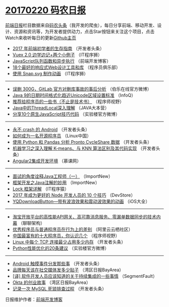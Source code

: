 # [20170220 码农日报](20.md)

[前端日报](https://qdkfweb.cn/c/news)栏目数据来自[码农头条](https://toutiao.qdkfweb.cn/)（我开发的爬虫），每日分享前端、移动开发、设计、资源和资讯等，为开发者提供动力，点击Star按钮来关注这个项目，点击Watch来收听每日的更新[Github主页](https://github.com/kujian/frontendDaily)
* [2017 年前端初学者的生存指南](https://toutiao.qdkfweb.cn/26944.html) （开发者头条）
* [Vuex 2.0 边学边记+两个小例子](https://toutiao.qdkfweb.cn/26972.html) （IT程序狮）
* [JavaScript队列函数和异步执行](https://toutiao.qdkfweb.cn/26975.html) （前端开发博客）
* [18个最好的响应式Web设计工具和库](https://toutiao.qdkfweb.cn/26937.html) （程序员俱乐部）
* [使用 Snap.svg 制作动画](https://toutiao.qdkfweb.cn/26974.html) （IT程序狮）

***
* [误删 300G，GitLab 官方对删库事故的事后分析](https://toutiao.qdkfweb.cn/26980.html) （伯乐在线官方微博）
* [Java 9的日期时间格式化趋近Unicode区域设置标准](https://toutiao.qdkfweb.cn/26914.html) （InfoQ）
* [推荐给程序员的一些书（不止是技术书）](https://toutiao.qdkfweb.cn/26963.html) （程序师视野）
* [Java中的ThreadLocal深入理解](https://toutiao.qdkfweb.cn/26934.html) （JAVA大本营）
* [分享10个原生JavaScript技巧代码](https://toutiao.qdkfweb.cn/26965.html) （实验楼官方微博）

***
* [永不 crash 的 Android](https://toutiao.qdkfweb.cn/26988.html) （开发者头条）
* [如何成为一名开源程序员](https://toutiao.qdkfweb.cn/26930.html) （Linux中国）
* [使用 Python 和 Pandas 分析 Pronto CycleShare 数据](https://toutiao.qdkfweb.cn/26984.html) （开发者头条）
* [机器学习之深入理解 K-means、与 KNN 算法区别及其代码实现](https://toutiao.qdkfweb.cn/26946.html) （开发者头条）
* [Angular2集成开发环境](https://toutiao.qdkfweb.cn/26916.html) （慕课网）

***
* [面试的角度诠释Java工程师（一）](https://toutiao.qdkfweb.cn/26917.html) （ImportNew）
* [框架开发之Java注解的妙用](https://toutiao.qdkfweb.cn/26918.html) （ImportNew）
* [Lock 框架详解](https://toutiao.qdkfweb.cn/26951.html) （IT程序猿）
* [2017 年成为更好的 Node 开发人员的 10 个技巧](https://toutiao.qdkfweb.cn/26970.html) （DevStore）
* [YQDownloadButton—带有波浪效果和震动波效果的动画](https://toutiao.qdkfweb.cn/26920.html) （iOS大全）

***
* [淘宝开放平台的高性能API网关、高可靠消息服务、零漏单数据同步的技术内幕](https://toutiao.qdkfweb.cn/26932.html) （聊聊架构）
* [优秀程序员与普通程序员在行为上的差别](https://toutiao.qdkfweb.cn/26933.html) （阿里云云栖社区）
* [中国最富有的十大程序员，你认识几个](https://toutiao.qdkfweb.cn/26964.html) （程序师视野）
* [Linux 中每个 TCP 连接最少占用多少内存](https://toutiao.qdkfweb.cn/26948.html) （开发者头条）
* [Python性能优化的20条建议](https://toutiao.qdkfweb.cn/26968.html) （实验楼官方微博）

***
* [Android 触摸事件分发那些事](https://toutiao.qdkfweb.cn/26990.html) （开发者头条）
* [品牌每天该在社交媒体发多少贴子](https://toutiao.qdkfweb.cn/26921.html) （湾区日报BayArea）
* [[译] 软件开发人员应该知道的关于持续集成的一些事情](https://toutiao.qdkfweb.cn/26961.html) （SegmentFault）
* [Okta 的创业故事](https://toutiao.qdkfweb.cn/26923.html) （湾区日报BayArea）
* [记录一次 MySQL 死锁排查过程](https://toutiao.qdkfweb.cn/26985.html) （开发者头条）

日报维护作者：[前端开发博客](https://qdkfweb.cn/) 